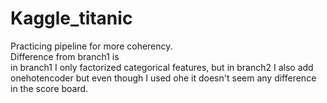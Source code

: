 # Kaggle_titanic

Practicing pipeline for more coherency.              
Difference from branch1 is                 
in branch1 I only factorized categorical features, but in branch2 I also add onehotencoder
but even though I used ohe it doesn't seem any difference in the score board.
